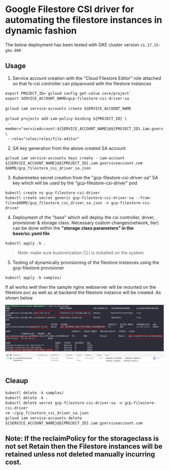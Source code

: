 # Google Filestore CSI driver for automating the filestore instances in dynamic fashion



The below deployment has been tested with GKE cluster version `v1.17.15-gke.800`

## Usage

1. Service account creation with the "Cloud Filestore Editor" role attached so that fs-csi controller can playaround with the filestore instances 
```
export PROJECT_ID=`gcloud config get-value core/project`
export SERVICE_ACCOUNT_NAME=gcp-filestore-csi-driver-sa

gcloud iam service-accounts create $SERVICE_ACCOUNT_NAME

gcloud projects add-iam-policy-binding ${PROJECT_ID} \
 --member="serviceAccount:${SERVICE_ACCOUNT_NAME}@${PROJECT_ID}.iam.gserviceaccount.com" \
 --role="roles/roles/file.editor" 
```

2. SA key generation from the above created SA account
```
gcloud iam service-accounts keys create --iam-account ${SERVICE_ACCOUNT_NAME}@${PROJECT_ID}.iam.gserviceaccount.com $HOME/gcp_filestore_csi_driver_sa.json
```

3. Kuberenetes secret creation from the "gcp-filestore-csi-driver-sa" SA key which will be used by the "gcp-filestore-csi-driver" pod
```
kubectl create ns gcp-filestore-csi-driver
kubectl create secret generic gcp-filestore-csi-driver-sa --from-file=$HOME/gcp_filestore_csi_driver_sa.json -n gcp-filestore-csi-driver
```

4. Deployment of the "base" which will deploy the csi controller, driver, provisioner & storage class.
Necessary custom changes(network, tier) can be done within the **"storage class parameters" in the base/sc.yaml file**
```
kubectl apply -k .
```
>Note: make sure kustomization CLI is installed on the system

5. Testing of dynamically provisioning of the filestore instances using the gcp-filestore provisioner
```
kubectl apply -k samples/
```

If all works well then the sample nginx webserver will be mounted on the filestore pvc as well as at backend the filestore instance will be created. As shown below

![terminal](screenshots/terminal.png)
![console](screenshots/console.png) 



## Cleaup
```
kubectl delete -k samples/
kubectl delete -k .
kubectl delete secret gcp-filestore-csi-driver-sa -n gcp-filestore-csi-driver
rm ~/gcp_filestore_csi_driver_sa.json
gcloud iam service-accounts delete ${SERVICE_ACCOUNT_NAME}@${PROJECT_ID}.iam.gserviceaccount.com
```

## Note: If the reclaimPolicy for the storageclass is not set Retain then the Filestore instances will be retained unless not deleted manually incurring cost.